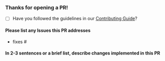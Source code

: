 ### Thanks for opening a PR!

* [ ] Have you followed the guidelines in our [Contributing Guide](https://github.com/scottyhq/dinosar/blob/main/docs/contributing.rst)?

#### Please list any Issues this PR addresses

- fixes #

#### In 2-3 sentences or a brief list, describe changes implemented in this PR
